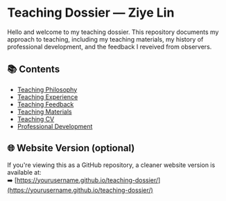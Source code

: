 # Teaching Dossier — Ziye Lin

Hello and welcome to my teaching dossier. This repository documents my approach to teaching, including my teaching materials, my history of professional development, and the feedback I reveived from observers.

## 📚 Contents

- [Teaching Philosophy](philosophy.md)
- [Teaching Experience](teaching-experience.md)
- [Teaching Feedback](./feedback/teaching-feedback.pdf)
- [Teaching Materials](./teaching-materials/)
- [Teaching CV](./cv/cv-teaching-ziye-lin-20250606.pdf)
- [Professional Development](development.md)

## 🌐 Website Version (optional)

If you're viewing this as a GitHub repository, a cleaner website version is available at:  
➡️ [https://yourusername.github.io/teaching-dossier/](https://yourusername.github.io/teaching-dossier/)
